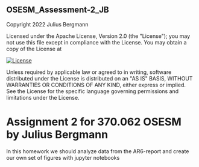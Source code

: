 ## OSESM_Assessment-2_JB

Copyright 2022 Julius Bergmann

Licensed under the Apache License, Version 2.0 (the "License");
you may not use this file except in compliance with the License.
You may obtain a copy of the License at

[![License](https://img.shields.io/badge/License-Apache_2.0-blue.svg)](https://opensource.org/licenses/Apache-2.0)

Unless required by applicable law or agreed to in writing, software
distributed under the License is distributed on an "AS IS" BASIS,
WITHOUT WARRANTIES OR CONDITIONS OF ANY KIND, either express or implied.
See the License for the specific language governing permissions and
limitations under the License.

# Assignment 2 for 370.062 OSESM by Julius Bergmann

In this homework we should analyze data from the AR6-report and create our own set of figures with jupyter notebooks
